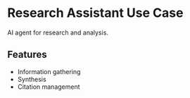 # Research Assistant Use Case

AI agent for research and analysis.

## Features
- Information gathering
- Synthesis
- Citation management
